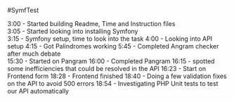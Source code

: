 #SymfTest

3:00 - Started building Readme, Time and Instruction files  
3:05 - Started looking into installing Symfony  
3:15 - Symfony setup, time to look into the task 
4:00 - Looking into API setup
4:15 - Got Palindromes working
5:45 - Completed Angram checker after much debate  
15:30 - Started on Pangram
16:00 - Completed Pangram
16:15 - spotted some inefficiencies that could be resolved in the API
16:23 - Start on Frontend form
18:28 - Frontend finished
18:40 - Doing a few validation fixes on the API to avoid 500 errors
18:54 - Investigating PHP Unit tests to test our API automatically